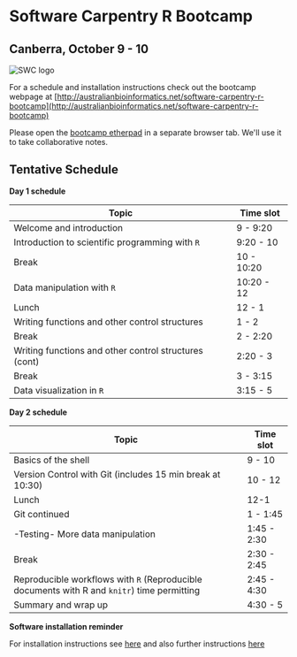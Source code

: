 
# Software Carpentry R Bootcamp
## Canberra, October 9 - 10

![SWC logo](http://software-carpentry.org/img/software-carpentry-banner.png)


For a schedule and installation instructions check out the bootcamp webpage at [http://australianbioinformatics.net/software-carpentry-r-bootcamp](http://australianbioinformatics.net/software-carpentry-r-bootcamp)

Please open the [bootcamp etherpad](https://etherpad.mozilla.org/swccanberra) in a separate browser tab. We'll use it to take collaborative notes. 

## Tentative Schedule
**Day 1 schedule**

| Topic |   Time slot |
| ----- | ----------- |
| Welcome and introduction   |  9 - 9:20 |
| Introduction to scientific programming with `R`  |  9:20 - 10 |
| Break   | 10 - 10:20 |
| Data manipulation with `R`    | 10:20 - 12 |
| Lunch  |  12 - 1 |
| Writing functions and other control structures  | 1 - 2 |
| Break  |  2 - 2:20 |
| Writing functions and other control structures (cont)  |  2:20 - 3 |
| Break   | 3 - 3:15 |
| Data visualization in `R` | 3:15 - 5 |

**Day 2 schedule**


| Topic |   Time slot |
| ----- | ----------- |
| Basics of the shell | 9 - 10  |
| Version Control with Git (includes 15 min break at 10:30)  |  10 - 12 |
| Lunch |  12-1 |
| Git continued |  1 - 1:45 |
| -Testing- More data manipulation |1:45 - 2:30 |
| Break |  2:30 - 2:45 |
| Reproducible workflows with `R` (Reproducible documents with R and `knitr`) time permitting | 2:45 - 4:30 |
| Summary and wrap up | 4:30 - 5 |

**Software installation reminder**

For installation instructions see [here](http://swcarpentry.github.io/2013-10-09-canberra/lessons/setup.html) and also further instructions [here](additional_software.md)

